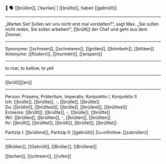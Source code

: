 🌋 🗣️ [[brüllen]], [ˈbʁʏlən] | [[brüllte]], haben [[gebrüllt]]

---
„Warten Sie! Sollen wir uns nicht erst mal vorstellen?“, sagt Max. „Sie sollen nicht reden, Sie sollen arbeiten!“, [[brüllt]] der Chef und geht aus dem Zimmer. 

---
Synonyme: [[schreien]], [[schreieren]], [[grölen]], [[bömbeln]], [[blöken]]
Antonyme: [[flüstern]], [[murmeln]], [[wispern]]

---
to roar, to bellow, to yell

---
[[brüll]][[en]]
   

---

Person: Präsens, Präteritum, Imperativ, Konjunktiv I, Konjunktiv II  
Ich: [[brülle]], [[brüllte]], -, [[brülle]], [[brüllte]]  
Du: [[brüllst]], [[brülltest]], [[brülle]], [[brüllest]], [[brülltest]]  
Er/sie/es: [[brüllt]], [[brüllte]], -, [[brülle]], [[brüllte]]  
Wir: [[brüllen]], [[brüllten]], -, [[brüllen]], [[brüllten]]  
Ihr: [[brüllt]], [[brülltet]], [[brüllt]], [[brüllet]], [[brülltet]]  

Partizip I: [[brüllend]], 
Partizip II: [[gebrüllt]]
Zu+infinitive: [[zubrüllen]]

---
[[Brüllen]], [[Gebrüll]], [[Brüller]], [[Brüllerei]]


[[lachen]], [[schreien]], [[rufen]]
